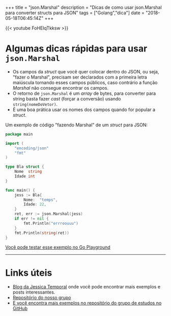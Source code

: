 +++
title = "json.Marshal"
description = "Dicas de como usar json.Marshal para converter structs para JSON"
tags = ["Golang","dica"]
date = "2018-05-18T06:45:14Z"
+++

{{< youtube FoHEIqTkksw >}}

# Algumas dicas rápidas para usar `json.Marshal`

- Os campos da _struct_ que você quer colocar dentro do JSON, ou seja, "fazer o Marshal", precisam ser declarados com a primeira letra maiúscula tornando esses campos públicos, caso contrário a função _Marshal_ não consegue encontrar os campos.
- O retorno de `json.Marshal` é um _array_ de bytes, para converter para string basta fazer _cast_ (forçar a conversão) usando `string(nomeDoVetor)`.
- É uma boa prática usar os nomes dos campos quando for popular a _struct_.

Um exemplo de código "fazendo Marshal" de um _struct_ para JSON:

```go
package main

import (
	"encoding/json"
	"fmt"
)

type Bla struct {
	Nome  string
	Idade int
}

func main() {
	jess := Bla{
		Nome:  "temps",
		Idade: 22,
	}
	ret, err := json.Marshal(jess)
	if err != nil {
		fmt.Println("errroouuu")
	}
	fmt.Println(string(ret))
}
```

[Você pode testar esse exemplo no Go Playground](https://play.golang.org/p/C3jLqXxjYiN)

---

# Links úteis

- [Blog da Jessica Temporal](http://jtemporal.com/) onde você pode encontrar mais exemplos e posts interessantes.
- [Repositório do nosso grupo](https://github.com/go-br/estudos)
- [E você encontra mais exemplos no repositório do grupo de estudos no GitHub](https://github.com/go-br)

